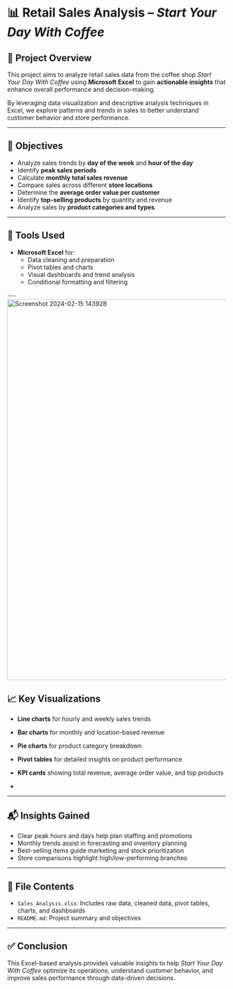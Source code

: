 # 📊 Retail Sales Analysis – *Start Your Day With Coffee*

## 📁 Project Overview

This project aims to analyze retail sales data from the coffee shop *Start Your Day With Coffee* using **Microsoft Excel** to gain **actionable insights** that enhance overall performance and decision-making.

By leveraging data visualization and descriptive analysis techniques in Excel, we explore patterns and trends in sales to better understand customer behavior and store performance.

---

## 🎯 Objectives

- Analyze sales trends by **day of the week** and **hour of the day**
- Identify **peak sales periods**
- Calculate **monthly total sales revenue**
- Compare sales across different **store locations**
- Determine the **average order value per customer**
- Identify **top-selling products** by quantity and revenue
- Analyze sales by **product categories and types**

---

## 📌 Tools Used

- **Microsoft Excel** for:
  - Data cleaning and preparation  
  - Pivot tables and charts  
  - Visual dashboards and trend analysis  
  - Conditional formatting and filtering  

---<img width="1855" height="876" alt="Screenshot 2024-02-15 143928" src="https://github.com/user-attachments/assets/f7e01285-7bc0-4ada-874f-be10639af6d8" />


## 📈 Key Visualizations

- **Line charts** for hourly and weekly sales trends  
- **Bar charts** for monthly and location-based revenue  
- **Pie charts** for product category breakdown  
- **Pivot tables** for detailed insights on product performance  
- **KPI cards** showing total revenue, average order value, and top products

- 

---

## 📬 Insights Gained

- Clear peak hours and days help plan staffing and promotions  
- Monthly trends assist in forecasting and inventory planning  
- Best-selling items guide marketing and stock prioritization  
- Store comparisons highlight high/low-performing branches  

---

## 📂 File Contents

- `Sales_Analysis.xlsx`: Includes raw data, cleaned data, pivot tables, charts, and dashboards  
- `README.md`: Project summary and objectives  

---

## ✅ Conclusion

This Excel-based analysis provides valuable insights to help *Start Your Day With Coffee* optimize its operations, understand customer behavior, and improve sales performance through data-driven decisions.
